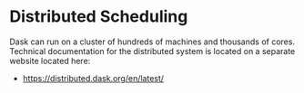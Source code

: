 # Distributed Scheduling

Dask can run on a cluster of hundreds of machines and thousands of
cores. Technical documentation for the distributed system is located on
a separate website located here:

-   <https://distributed.dask.org/en/latest/>
